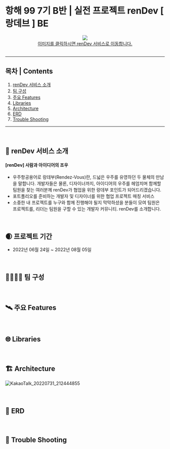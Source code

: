<br>

# **항해 99 7기 B반 | 실전 프로젝트 renDev [ 랑데브 ] BE**

<div align="center">
  <a href="https://rendev99.com"><img src="https://user-images.githubusercontent.com/105159616/182056864-cbafa3e2-4594-40ee-acd0-45514b538a34.png"/><br>이미지를 클릭하시면 renDev 서비스로 이동합니다.</a>
</div>
<br>
<hr>

## **목차 | Contents**

1. [renDev 서비스 소개](#-renDev-서비스-소개)
2. [팀 구성](#-팀-구성)
3. [주요 Features](#-주요-Features)
4. [Libraries](#-Libraries)
5. [Architecture](#-Architecture)
6. [ERD](#-ERD)
7. [Trouble Shooting](#-Trouble-Shooting)

<hr>
<br>

## **🌌 renDev 서비스 소개**

#### [renDev] 사람과 아이디어의 조우

- 우주항공용어로 랑데부(Rendez-Vous)란, 드넓은 우주를 유영하던 두 물체의 만남을 말합니다. 개발자들은 물론, 디자이너까지, 아이디어의 우주를 헤엄치며 함께할 팀원을 찾는 여러분께 renDev가 협업을 위한 랑데부 포인트가 되어드리겠습니다.
- 포트폴리오를 준비하는 개발자 및 디자이너를 위한 협업 프로젝트 매칭 서비스
- 소중한 내 프로젝트를 누구와 함께 진행해야 될지 막막하셨을 분들이 모여 팀원은 프로젝트를, 리더는 팀원을 구할 수 있는 개발자 커뮤니티.
renDev를 소개합니다.

<br> 

## 🌒 프로젝트 기간

- 2022년 06월 24일 ~ 2022년 08월 05일

<br>

## **👨‍🚀👩‍🚀 팀 구성**

#### 

<br>

## **🛰️ 주요 Features**

#### 

<br>

## **🌐 Libraries**

####

<br>

## **🏗 Architecture**
![KakaoTalk_20220731_212444855](https://user-images.githubusercontent.com/105159616/182056813-506e7689-094c-4f3c-806b-2b3124b63ec5.png)
#### 

<br>

## **🔀 ERD**

####

<br>

## **🚀 Trouble Shooting**

####
